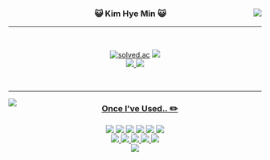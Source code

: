 <div align="center">
  
<img align="right" src="https://github-readme-stats.vercel.app/api?username=kimhm0728&theme=buefy&count_private=true&show_icons=true&custom_title=GitHub%20Stats"/>


  
  ### 😺 Kim Hye Min 😺
  
  ---
  
  
  
  <br>
 
 
  <a href="https://github.com/kimhm0728"><img alt="solved.ac" src="https://hits.seeyoufarm.com/api/count/incr/badge.svg?url=https%3A%2F%2Fgithub.com%2Fkimhm0728&count_bg=%23000000&title_bg=%23000000&icon=github.svg&icon_color=%23E7E7E7&title=GitHub&edge_flat=false)"/></a> 
  <a href="https://solved.ac/kimhm0728"><img src="http://mazassumnida.wtf/api/mini/generate_badge?boj=kimhm0728"/></a>  <br>
  <a href="https://www.instagram.com/hrniin"><img src="https://img.shields.io/badge/Instagram-E4405F?style=flat-square&logo=Instagram&logoColor=white"/> 
  <a href="https://thdbs523.tistory.com"><img src="https://img.shields.io/badge/Tistory-000000?style=flat-square&logo=Tistory&logoColor=white"/>    
    
    

  <br>
 

---

<img align="left" src="https://github-readme-stats.vercel.app/api/top-langs/?username=kimhm0728&layout=compact&card_witdh=300&theme=buefy"/> 

  ### Once I've Used.. ✏️
  
  <img src="https://img.shields.io/badge/JAVA-007396?style=flat-square&logo=Java&logoColor=white"/> 
  <img src="https://img.shields.io/badge/SQL-000000?style=flat-square&logo=SQL&logoColor=white"/> 
  <img src="https://img.shields.io/badge/C-A8B9CC?style=flat-square&logo=C&logoColor=white"/> 
  <img src="https://img.shields.io/badge/PHP-777BB4?style=flat-square&logo=PHP&logoColor=white"/> 
  <img src="https://img.shields.io/badge/Python-3776AB?style=flat-square&logo=Python&logoColor=white"/> 
  <img src="https://img.shields.io/badge/JavaScript-F7DF1E?style=flat-square&logo=JavaScript&logoColor=white"/>   <br>
    
  <img src="https://img.shields.io/badge/Eclipse-2C2255?style=flat-square&logo=Eclipse IDE&logoColor=white"/> 
  <img src="https://img.shields.io/badge/AndroidStudio-3DDC84?style=flat-square&logo=Android&logoColor=white"/> 
  <img src="https://img.shields.io/badge/GitHub-181717?style=flat-square&logo=GitHub&logoColor=black"/> 
  <img src="https://img.shields.io/badge/VisualStudio-5C2D91?style=flat-square&logo=Visual Studio&logoColor=white"/> 
  <img src="https://img.shields.io/badge/TortoiseSVN-819DC9?style=flat-square&logo=TortoiseSVN&logoColor=white"/>   <br>
    
  <img src="https://img.shields.io/badge/MySQL-4479A1?style=flat-square&logo=MySQL&logoColor=white"/> 

</div>
